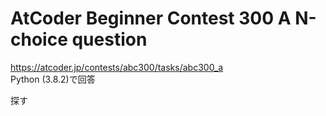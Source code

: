 # AtCoder Beginner Contest 300 A N-choice question  
https://atcoder.jp/contests/abc300/tasks/abc300_a  
Python (3.8.2)で回答  

探す
